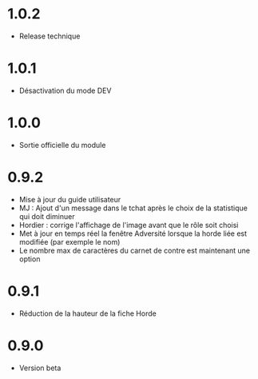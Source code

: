 # 1.0.2

- Release technique

# 1.0.1

- Désactivation du mode DEV

# 1.0.0

- Sortie officielle du module

# 0.9.2

- Mise à jour du guide utilisateur
- MJ : Ajout d'un message dans le tchat après le choix de la statistique qui doit diminuer
- Hordier : corrige l'affichage de l'image avant que le rôle soit choisi
- Met à jour en temps réel la fenêtre Adversité lorsque la horde liée est modifiée (par exemple le nom)
- Le nombre max de caractères du carnet de contre est maintenant une option

# 0.9.1

- Réduction de la hauteur de la fiche Horde

# 0.9.0

- Version beta
